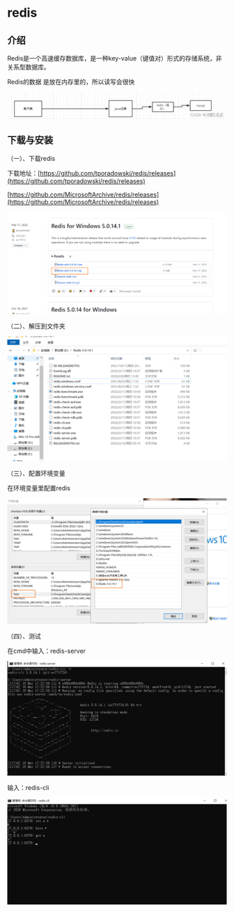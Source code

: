 # redis

## 介绍

Redis是一个高速缓存数据库，是一种key-value（键值对）形式的存储系统，非关系型数据库。

Redis的数据 是放在内存里的，所以读写会很快

![Image text](../../.vuepress/public/Java/redis/01/06.png)

## 下载与安装

（一）、下载redis

下载地址：[https://github.com/tporadowski/redis/releases](https://github.com/tporadowski/redis/releases)

[https://github.com/MicrosoftArchive/redis/releases](https://github.com/MicrosoftArchive/redis/releases)

![Image text](../../.vuepress/public/Java/redis/01/01.png)

（二）、解压到文件夹

![Image text](../../.vuepress/public/Java/redis/01/02.png)

（三）、配置环境变量

在环境变量里配置redis

![Image text](../../.vuepress/public/Java/redis/01/03.png)

（四）、测试

在cmd中输入：redis-server

![Image text](../../.vuepress/public/Java/redis/01/04.png)

输入：redis-cli

![Image text](../../.vuepress/public/Java/redis/01/05.png)

